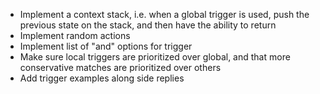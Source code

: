 * Implement a context stack, i.e. when a global trigger is used, push the previous
  state on the stack, and then have the ability to return
* Implement random actions
* Implement list of "and" options for trigger
* Make sure local triggers are prioritized over global, and that more conservative
  matches are prioritized over others
* Add trigger examples along side replies
